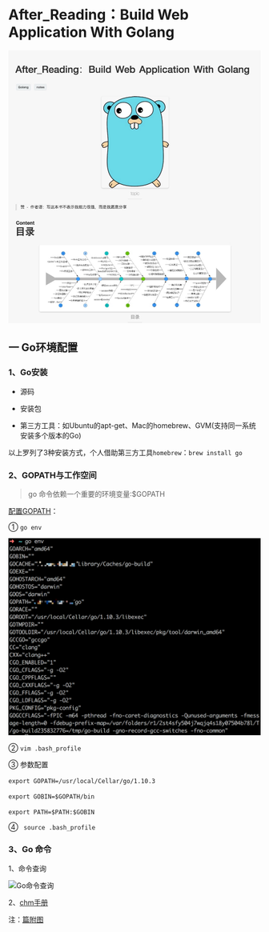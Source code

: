 # After_Reading：Build Web Application With Golang

![开篇](https://github.com/Yangchengfeng/HepburnBook/blob/master/Pic/Go/01.jpg)

## 一 Go环境配置

### 1、Go安装

- 源码

- 安装包

- 第三方工具：如Ubuntu的apt-get、Mac的homebrew、GVM(支持同一系统安装多个版本的Go)

以上罗列了3种安装方式，个人借助第三方工具`homebrew`：``` brew install go ```

### 2、GOPATH与工作空间
> go 命令依赖一个重要的环境变量:$GOPATH

[配置GOPATH](https://www.jianshu.com/p/358cbc939569)：

① ```go env```

![环境变量](https://github.com/Yangchengfeng/HepburnBook/blob/master/Pic/Go/%E7%8E%AF%E5%A2%83%E5%8F%98%E9%87%8F.png)

② ```vim .bash_profile```

③ 参数配置

```export GOPATH=/usr/local/Cellar/go/1.10.3```

```export GOBIN=$GOPATH/bin```

```export PATH=$PATH:$GOBIN```

④ ``` source .bash_profile```

### 3、Go 命令

1、命令查询

![Go命令查询](https://github.com/Yangchengfeng/HepburnBook/blob/master/Pic/Go/Go%E5%91%BD%E4%BB%A4%E6%9F%A5%E8%AF%A2.png)

2、[chm手册](https://github.com/astaxie/godoc)

注：[篇附图](https://github.com/Yangchengfeng/HepburnBook/blob/master/Pic/Go/02.png)
